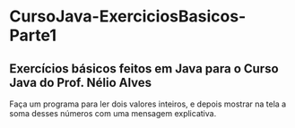 # CursoJava-ExerciciosBasicos-Parte1
## Exercícios básicos feitos em Java para o Curso Java do Prof. Nélio Alves

Faça um programa para ler dois valores inteiros, e depois mostrar na tela a soma desses números com uma 
mensagem explicativa.
